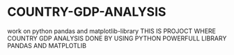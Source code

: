 # COUNTRY-GDP-ANALYSIS
work on python pandas and matplotlib-library THIS IS PROJOCT WHERE COUNTRY GDP ANALYSIS DONE BY USING PYTHON POWERFULL LIBRARY PANDAS AND MATPLOTLIB

